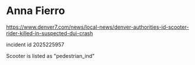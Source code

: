 # Anna Fierro

https://www.denver7.com/news/local-news/denver-authorities-id-scooter-rider-killed-in-suspected-dui-crash

incident id 2025225957

Scooter is listed as "pedestrian_ind"

